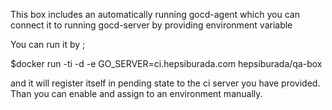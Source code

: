 This box includes an automatically running gocd-agent which you can connect it to running gocd-server by providing environment variable

You can run it by ;

$docker run -ti -d -e GO_SERVER=ci.hepsiburada.com hepsiburada/qa-box

and it will register itself in pending state to the ci server you have provided. Than you can enable and assign to an environment manually.
